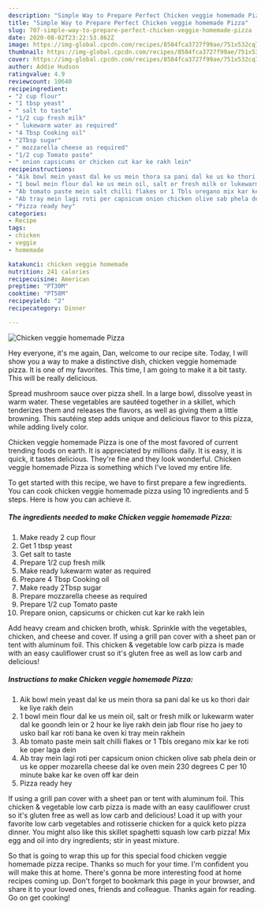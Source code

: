 ```yaml
---
description: "Simple Way to Prepare Perfect Chicken veggie homemade Pizza"
title: "Simple Way to Prepare Perfect Chicken veggie homemade Pizza"
slug: 707-simple-way-to-prepare-perfect-chicken-veggie-homemade-pizza
date: 2020-08-02T23:22:53.862Z
image: https://img-global.cpcdn.com/recipes/8584fca3727f99ae/751x532cq70/chicken-veggie-homemade-pizza-recipe-main-photo.jpg
thumbnail: https://img-global.cpcdn.com/recipes/8584fca3727f99ae/751x532cq70/chicken-veggie-homemade-pizza-recipe-main-photo.jpg
cover: https://img-global.cpcdn.com/recipes/8584fca3727f99ae/751x532cq70/chicken-veggie-homemade-pizza-recipe-main-photo.jpg
author: Addie Hudson
ratingvalue: 4.9
reviewcount: 10640
recipeingredient:
- "2 cup flour"
- "1 tbsp yeast"
- " salt to taste"
- "1/2 cup fresh milk"
- " lukewarm water as required"
- "4 Tbsp Cooking oil"
- "2Tbsp sugar"
- " mozzarella cheese as required"
- "1/2 cup Tomato paste"
- " onion capsicums or chicken cut kar ke rakh lein"
recipeinstructions:
- "Aik bowl mein yeast dal ke us mein thora sa pani dal ke us ko thori dair ke liye rakh dein"
- "1 bowl mein flour dal ke us mein oil, salt or fresh milk or lukewarm water dal ke goondh lein or 2 hour ke liye rakh dein jab flour rise ho jaey to usko bail kar roti bana ke oven ki tray mein rakhein"
- "Ab tomato paste mein salt chilli flakes or 1 Tbls oregano mix kar ke roti ke oper laga dein"
- "Ab tray mein lagi roti per capsicum onion chicken olive sab phela dein or us ke opper mozarella cheese dal ke oven mein 230 degrees C per 10 minute bake kar ke oven off kar dein"
- "Pizza ready hey"
categories:
- Recipe
tags:
- chicken
- veggie
- homemade

katakunci: chicken veggie homemade 
nutrition: 241 calories
recipecuisine: American
preptime: "PT30M"
cooktime: "PT58M"
recipeyield: "2"
recipecategory: Dinner

---
```



![Chicken veggie homemade Pizza](https://img-global.cpcdn.com/recipes/8584fca3727f99ae/751x532cq70/chicken-veggie-homemade-pizza-recipe-main-photo.jpg)

Hey everyone, it's me again, Dan, welcome to our recipe site. Today, I will show you a way to make a distinctive dish, chicken veggie homemade pizza. It is one of my favorites. This time, I am going to make it a bit tasty. This will be really delicious.

Spread mushroom sauce over pizza shell. In a large bowl, dissolve yeast in warm water. These vegetables are sautéed together in a skillet, which tenderizes them and releases the flavors, as well as giving them a little browning. This sautéing step adds unique and delicious flavor to this pizza, while adding lively color.

Chicken veggie homemade Pizza is one of the most favored of current trending foods on earth. It is appreciated by millions daily. It is easy, it is quick, it tastes delicious. They're fine and they look wonderful. Chicken veggie homemade Pizza is something which I've loved my entire life.


To get started with this recipe, we have to first prepare a few ingredients. You can cook chicken veggie homemade pizza using 10 ingredients and 5 steps. Here is how you can achieve it.

<!--inarticleads1-->

##### The ingredients needed to make Chicken veggie homemade Pizza:

1. Make ready 2 cup flour
1. Get 1 tbsp yeast
1. Get  salt to taste
1. Prepare 1/2 cup fresh milk
1. Make ready  lukewarm water as required
1. Prepare 4 Tbsp Cooking oil
1. Make ready 2Tbsp sugar
1. Prepare  mozzarella cheese as required
1. Prepare 1/2 cup Tomato paste
1. Prepare  onion, capsicums or chicken cut kar ke rakh lein


Add heavy cream and chicken broth, whisk. Sprinkle with the vegetables, chicken, and cheese and cover. If using a grill pan cover with a sheet pan or tent with aluminum foil. This chicken &amp; vegetable low carb pizza is made with an easy cauliflower crust so it&#39;s gluten free as well as low carb and delicious! 

<!--inarticleads2-->

##### Instructions to make Chicken veggie homemade Pizza:

1. Aik bowl mein yeast dal ke us mein thora sa pani dal ke us ko thori dair ke liye rakh dein
1. 1 bowl mein flour dal ke us mein oil, salt or fresh milk or lukewarm water dal ke goondh lein or 2 hour ke liye rakh dein jab flour rise ho jaey to usko bail kar roti bana ke oven ki tray mein rakhein
1. Ab tomato paste mein salt chilli flakes or 1 Tbls oregano mix kar ke roti ke oper laga dein
1. Ab tray mein lagi roti per capsicum onion chicken olive sab phela dein or us ke opper mozarella cheese dal ke oven mein 230 degrees C per 10 minute bake kar ke oven off kar dein
1. Pizza ready hey


If using a grill pan cover with a sheet pan or tent with aluminum foil. This chicken &amp; vegetable low carb pizza is made with an easy cauliflower crust so it&#39;s gluten free as well as low carb and delicious! Load it up with your favorite low carb vegetables and rotisserie chicken for a quick keto pizza dinner. You might also like this skillet spaghetti squash low carb pizza! Mix egg and oil into dry ingredients; stir in yeast mixture. 

So that is going to wrap this up for this special food chicken veggie homemade pizza recipe. Thanks so much for your time. I'm confident you will make this at home. There's gonna be more interesting food at home recipes coming up. Don't forget to bookmark this page in your browser, and share it to your loved ones, friends and colleague. Thanks again for reading. Go on get cooking!
